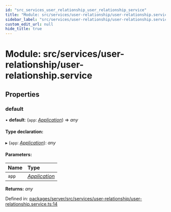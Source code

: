 ```yaml
---
id: "src_services_user_relationship_user_relationship_service"
title: "Module: src/services/user-relationship/user-relationship.service"
sidebar_label: "src/services/user-relationship/user-relationship.service"
custom_edit_url: null
hide_title: true
---
```


# Module: src/services/user-relationship/user-relationship.service

## Properties

### default

• **default**: (`app`: [*Application*](src_declarations.md#application)) => *any*

#### Type declaration:

▸ (`app`: [*Application*](src_declarations.md#application)): *any*

#### Parameters:

Name | Type |
:------ | :------ |
`app` | [*Application*](src_declarations.md#application) |

**Returns:** *any*

Defined in: [packages/server/src/services/user-relationship/user-relationship.service.ts:14](https://github.com/xr3ngine/xr3ngine/blob/66a84a950/packages/server/src/services/user-relationship/user-relationship.service.ts#L14)
